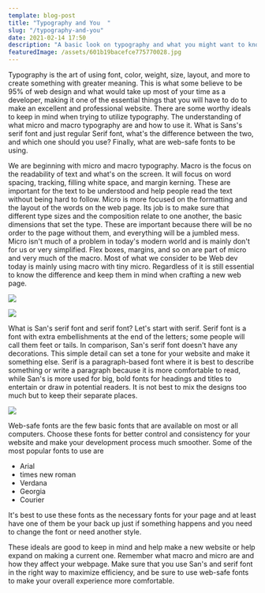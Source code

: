 ```yaml
---
template: blog-post
title: "Typography and You  "
slug: "/typography-and-you"
date: 2021-02-14 17:50
description: "A basic look on typography and what you might want to know "
featuredImage: /assets/601b19bacefce775770028.jpg
---
```



Typography is the art of using font, color, weight, size, layout, and more to create something with greater meaning. This is what some believe to be 95% of web design and what would take up most of your time as a developer, making it one of the essential things that you will have to do to make an excellent and professional website. There are some worthy ideals to keep in mind when trying to utilize typography. The understanding of what micro and macro typography are and how to use it. What is Sans's serif font and just regular Serif font, what's the difference between the two, and which one should you use? Finally, what are web-safe fonts to be using. 

We are beginning with micro and macro typography. Macro is the focus on the readability of text and what's on the screen. It will focus on word spacing, tracking, filling white space, and margin kerning. These are important for the text to be understood and help people read the text without being hard to follow. Micro is more focused on the formatting and the layout of the words on the web page. Its job is to make sure that different type sizes and the composition relate to one another, the basic dimensions that set the type. These are important because there will be no order to the page without them, and everything will be a jumbled mess. Micro isn't much of a problem in today's modern world and is mainly don't for us or very simplified. Flex boxes, margins, and so on are part of micro and very much of the macro. Most of what we consider to be Web dev today is mainly using macro with tiny micro. Regardless of it is still essential to know the difference and keep them in mind when crafting a new web page. 

![](/assets/20-14_add_sans_serif_font.png)

![](/assets/20-13_add_serif_font.png)

What is San's serif font and serif font? Let's start with serif. Serif font is a font with extra embellishments at the end of the letters; some people will call them feet or tails. In comparison, San's serif font doesn't have any decorations. This simple detail can set a tone for your website and make it something else. Serif is a paragraph-based font where it is best to describe something or write a paragraph because it is more comfortable to read, while San's is more used for big, bold fonts for headings and titles to entertain or draw in potential readers. It is not best to mix the designs too much but to keep their separate places. 

![](/assets/20-03_websafe.jpg)

Web-safe fonts are the few basic fonts that are available on most or all computers. Choose these fonts for better control and consistency for your website and make your development process much smoother. Some of the most popular fonts to use are 

* Arial 
* times new roman 
* Verdana 
* Georgia 
* Courier 

It's best to use these fonts as the necessary fonts for your page and at least have one of them be your back up just if something happens and you need to change the font or need another style. 

These ideals are good to keep in mind and help make a new website or help expand on making a current one. Remember what macro and micro are and how they affect your webpage. Make sure that you use San's and serif font in the right way to maximize efficiency, and be sure to use web-safe fonts to make your overall experience more comfortable.